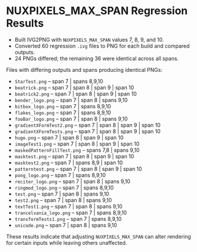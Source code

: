 # NUXPIXELS_MAX_SPAN Regression Results

- Built IVG2PNG with `NUXPIXELS_MAX_SPAN` values 7, 8, 9, and 10.
- Converted 60 regression `.ivg` files to PNG for each build and compared outputs.
- 24 PNGs differed; the remaining 36 were identical across all spans.

Files with differing outputs and spans producing identical PNGs:

- `StarTest.png` – span 7 | spans 8,9,10
- `beatrick.png` – span 7 | span 8 | span 9 | span 10
- `beatrick2.png` – span 7 | span 8 | span 9 | span 10
- `bender_logo.png` – span 7 | span 8 | spans 9,10
- `bitbox_logo.png` – span 7 | spans 8,9,10
- `flakes_logo.png` – span 7 | spans 8,9,10
- `fooBar_logo.png` – span 7 | span 8 | spans 9,10
- `gradientXFormTest2.png` – span 7 | span 8 | span 9 | span 10
- `gradientXFormTests.png` – span 7 | span 8 | span 9 | span 10
- `huge.png` – span 7 | span 8 | span 9 | span 10
- `imageTest1.png` – span 7 | span 8 | span 9 | span 10
- `maskedPatternFillTest.png` – spans 7,8 | spans 9,10
- `masktest.png` – span 7 | span 8 | span 9 | span 10
- `masktest2.png` – span 7 | spans 8,9 | span 10
- `patterntest.png` – span 7 | span 8 | span 9 | span 10
- `pong_logo.png` – span 7 | spans 8,9,10
- `reciter_logo.png` – span 7 | span 8 | spans 9,10
- `ringmod_logo.png` – span 7 | spans 8,9,10
- `test.png` – span 7 | span 8 | spans 9,10
- `test2.png` – span 7 | span 8 | spans 9,10
- `textTest1.png` – span 7 | span 8 | spans 9,10
- `trancelvania_logo.png` – span 7 | spans 8,9,10
- `transformTests1.png` – span 7 | spans 8,9,10
- `unicode.png` – span 7 | span 8 | spans 9,10

These results indicate that adjusting `NUXPIXELS_MAX_SPAN` can alter rendering for certain inputs while leaving others unaffected.
